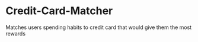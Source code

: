 # Credit-Card-Matcher
Matches users spending habits to credit card that would give them the most rewards
